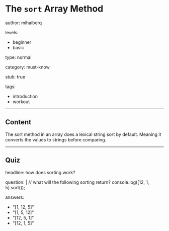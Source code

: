 # The `sort` Array Method
author: mihaiberq

levels:
  - beginner
  - basic

type: normal

category: must-know

stub: true

tags:
  - introduction
  - workout

---
## Content

The sort method in an array does a lexical string sort by default. Meaning it converts the values to strings before comparing.

---
## Quiz

headline: how does sorting work?

question: |
  // what will the following sorting return?
  console.log([12, 1, 5].sort());

answers:
  - "[1, 12, 5]"
  - "[1, 5, 12]"
  - "[12, 5, 1]"
  - "[12, 1, 5]"
